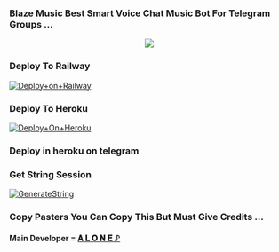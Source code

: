 ### Blaze Music Best Smart Voice Chat Music Bot For Telegram Groups ...


<p align="center"><a href="https://t.me/log_afk"><img src="https://telegra.ph/file/8878b397ef08e7b079a7a.jpg"></a></p>




### Deploy To Railway

[![Deploy+on+Railway](https://railway.app/button.svg)](https://railway.app/new/template?template=https://github.com/log-afk-xD/Blaze-Music&envs=API_ID,API_HASH,BOT_TOKEN,STRING_SESSION)


### Deploy To Heroku

[![Deploy+On+Heroku](https://www.herokucdn.com/deploy/button.svg)](https://heroku.com/deploy?template=https://github.com/log-afk-xD/Blaze-Musics)

### Deploy in heroku on telegram

### Get String Session

[![GenerateString](https://img.shields.io/badge/repl.it-generateString-yellowgreen)](https://replit.com/@S780821/RoCkErZSeSsioN)



### Copy Pasters You Can Copy This But Must Give Credits ...

#### Main Developer = [𝐀 𝐋 𝐎 𝐍 𝐄 ♪](@log_afk)
